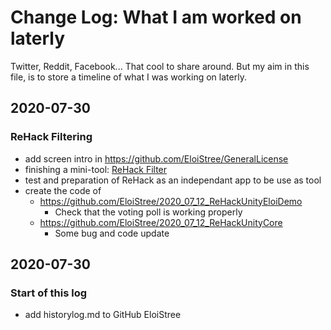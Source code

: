 # Change Log: What I am worked on laterly
Twitter, Reddit, Facebook... That cool to share around.
But my aim in this file, is to store a timeline of what I was working on laterly.

## 2020-07-30
### ReHack Filtering 
- add screen intro in https://github.com/EloiStree/GeneralLicense
- finishing a mini-tool: [ReHack Filter](https://github.com/EloiStree/2020_07_29_Demo_ReHackFilter)
- test and preparation of ReHack as an independant app to be use as tool 
- create the code of 
  - https://github.com/EloiStree/2020_07_12_ReHackUnityEloiDemo
    - Check that the voting poll is working properly
  - https://github.com/EloiStree/2020_07_12_ReHackUnityCore
    - Some bug and code update 
## 2020-07-30
### Start of this log
- add historylog.md to GitHub EloiStree
